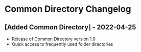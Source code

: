 # Common Directory Changelog

## [Added Common Directory] - 2022-04-25
- Release of Common Directory version 1.0
- Quick access to frequently used folder directories
